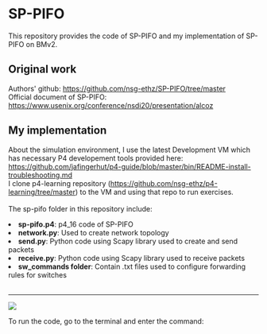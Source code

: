 # SP-PIFO
This repository provides the code of SP-PIFO and my implementation of SP-PIFO on BMv2.
## Original work
Authors' github: https://github.com/nsg-ethz/SP-PIFO/tree/master
<br>
Official document of SP-PIFO: https://www.usenix.org/conference/nsdi20/presentation/alcoz
## My implementation
About the simulation environment, I use the latest Development VM which has necessary P4 developement tools provided here: https://github.com/jafingerhut/p4-guide/blob/master/bin/README-install-troubleshooting.md
<br>
I clone p4-learning repository (https://github.com/nsg-ethz/p4-learning/tree/master) to the VM and using that repo to run exercises.
<br>
<br>
The sp-pifo folder in this repository include:
<li> <b>sp-pifo.p4</b>: p4_16 code of SP-PIFO </li>
<li> <b>network.py</b>: Used to create network topology
<li> <b>send.py</b>:    Python code using Scapy library used to create and send packets </li>
<li> <b>receive.py</b>: Python code using Scapy library used to receive packets </li>
<li> <b>sw_commands folder</b>: Contain .txt files used to configure forwarding rules for switches </li>
<br>
<hr>
<p>
    <img src="https://github.com/tuananh01/SP-PIFO/assets/86756286/4fafe01f-0e2c-486f-b965-5ce5ff53c84d/topology.svg"/>
</p>
To run the code, go to the terminal and enter the command: <br>
